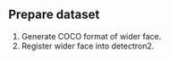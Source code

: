 


## Prepare dataset

1. Generate COCO format of wider face.
2. Register wider face into detectron2.


